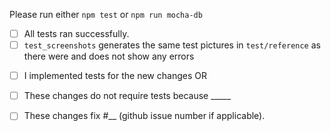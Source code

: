 <!-- Thank you so much for your contribution to MicroDraw! <3 -->

<!-- Please find a short title for your pull request and describe your changes on the following line: -->

<!-- Please run our tests -->
Please run either `npm test` or `npm run mocha-db`

- [ ] All tests ran successfully. <!-- Please replace by `[X]` if tests successful-->
- [ ] `test_screenshots` generates the same test pictures in `test/reference` as there were and does not show any errors

<!-- Either: -->
- [ ] I implemented tests for the new changes OR
- [ ] These changes do not require tests because _____

- [ ] These changes fix #__ (github issue number if applicable).

<!-- Also, please make sure that "Allow edits from maintainers" checkbox is checked, so that we can help you if you get stuck somewhere along the way.-->

<!-- Pull requests that do not address these steps are welcome, but they will require additional verification as part of the review process. -->

<!-- Again, many many thanks for your work! \ö/ -->

